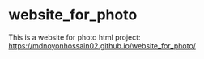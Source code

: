# website_for_photo
This is a website for photo
html project: https://mdnoyonhossain02.github.io/website_for_photo/
